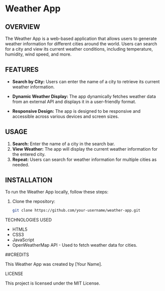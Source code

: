 # Weather App

## OVERVIEW

The Weather App is a web-based application that allows users to generate weather information for different cities around the world. Users can search for a city and view its current weather conditions, including temperature, humidity, wind speed, and more.

## FEATURES

- **Search by City:** Users can enter the name of a city to retrieve its current weather information.
  
- **Dynamic Weather Display:** The app dynamically fetches weather data from an external API and displays it in a user-friendly format.

- **Responsive Design:** The app is designed to be responsive and accessible across various devices and screen sizes.

## USAGE

1. **Search:** Enter the name of a city in the search bar.
2. **View Weather:** The app will display the current weather information for the entered city.
3. **Repeat:** Users can search for weather information for multiple cities as needed.

## INSTALLATION

To run the Weather App locally, follow these steps:

1. Clone the repository:

   ```bash
   git clone https://github.com/your-username/weather-app.git
   
TECHNOLOGIES USED

- HTML5
- CSS3
- JavaScript
- OpenWeatherMap API - Used to fetch weather data for cities.

 ##CREDITS

This Weather App was created by [Your Name].

LICENSE

This project is licensed under the MIT License.

